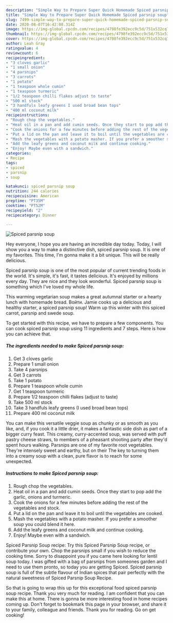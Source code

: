 ```yaml
---
description: "Simple Way to Prepare Super Quick Homemade Spiced parsnip soup"
title: "Simple Way to Prepare Super Quick Homemade Spiced parsnip soup"
slug: 7499-simple-way-to-prepare-super-quick-homemade-spiced-parsnip-soup
date: 2020-08-07T16:42:08.314Z
image: https://img-global.cpcdn.com/recipes/4798fe392ecc9c5d/751x532cq70/spiced-parsnip-soup-recipe-main-photo.jpg
thumbnail: https://img-global.cpcdn.com/recipes/4798fe392ecc9c5d/751x532cq70/spiced-parsnip-soup-recipe-main-photo.jpg
cover: https://img-global.cpcdn.com/recipes/4798fe392ecc9c5d/751x532cq70/spiced-parsnip-soup-recipe-main-photo.jpg
author: Leah Gray
ratingvalue: 4
reviewcount: 6
recipeingredient:
- "3 cloves garlic"
- "1 small onion"
- "4 parsnips"
- "3 carrots"
- "1 potato"
- "1 teaspoon whole cumin"
- "1 teaspoon turmeric"
- "1/2 teaspoon chilli flakes adjust to taste"
- "500 ml stock"
- "3 handfuls leafy greens I used broad bean tops"
- "400 ml coconut milk"
recipeinstructions:
- "Rough chop the vegetables."
- "Heat oil in a pan and add cumin seeds. Once they start to pop add the garlic, onions and turmeric."
- "Cook the onions for a few minutes before adding the rest of the vegetables and stock."
- "Put a lid on the pan and leave it to boil until the vegetables are cooked."
- "Mash the vegetables with a potato masher. If you prefer a smoother soup you could blend it here."
- "Add the leafy greens and coconut milk and continue cooking."
- "Enjoy! Maybe even with a sandwich."
categories:
- Recipe
tags:
- spiced
- parsnip
- soup

katakunci: spiced parsnip soup 
nutrition: 244 calories
recipecuisine: American
preptime: "PT35M"
cooktime: "PT52M"
recipeyield: "2"
recipecategory: Dinner

---
```



![Spiced parsnip soup](https://img-global.cpcdn.com/recipes/4798fe392ecc9c5d/751x532cq70/spiced-parsnip-soup-recipe-main-photo.jpg)

Hey everyone, I hope you are having an incredible day today. Today, I will show you a way to make a distinctive dish, spiced parsnip soup. It is one of my favorites. This time, I'm gonna make it a bit unique. This will be really delicious.

Spiced parsnip soup is one of the most popular of current trending foods in the world. It's simple, it's fast, it tastes delicious. It's enjoyed by millions every day. They are nice and they look wonderful. Spiced parsnip soup is something which I've loved my whole life.

This warming vegetarian soup makes a great autumnal starter or a hearty lunch with homemade bread. Войти. Jamie cooks up a delicious and healthy starter, a spiced parsnip soup! Warm up this winter with this spiced carrot, parsnip and swede soup.


To get started with this recipe, we have to prepare a few components. You can cook spiced parsnip soup using 11 ingredients and 7 steps. Here is how you can achieve that.

<!--inarticleads1-->

##### The ingredients needed to make Spiced parsnip soup:

1. Get 3 cloves garlic
1. Prepare 1 small onion
1. Take 4 parsnips
1. Get 3 carrots
1. Take 1 potato
1. Prepare 1 teaspoon whole cumin
1. Get 1 teaspoon turmeric
1. Prepare 1/2 teaspoon chilli flakes (adjust to taste)
1. Take 500 ml stock
1. Take 3 handfuls leafy greens (I used broad bean tops)
1. Prepare 400 ml coconut milk


You can make this versatile veggie soup as chunky or as smooth as you like, and, if you cook it a little drier, it makes a fantastic side dish as part of a bigger curry feast. This creamy, curry-accented soup, was served with puff pastry cheese straws, to members of a pheasant shooting party after they&#39;d spent hours walking. Parsnips are one of my favorite root vegetables. They&#39;re intensely sweet and earthy, but on their The key to turning them into a creamy soup with a clean, pure flavor is to reach for some unexpected. 

<!--inarticleads2-->

##### Instructions to make Spiced parsnip soup:

1. Rough chop the vegetables.
1. Heat oil in a pan and add cumin seeds. Once they start to pop add the garlic, onions and turmeric.
1. Cook the onions for a few minutes before adding the rest of the vegetables and stock.
1. Put a lid on the pan and leave it to boil until the vegetables are cooked.
1. Mash the vegetables with a potato masher. If you prefer a smoother soup you could blend it here.
1. Add the leafy greens and coconut milk and continue cooking.
1. Enjoy! Maybe even with a sandwich.


Spiced Parsnip Soup recipe: Try this Spiced Parsnip Soup recipe, or contribute your own. Chop the parsnips small if you wish to reduce the cooking time. Sorry to disappoint you if you came here looking for lentil soup today. I was gifted with a bag of parsnips from someones garden and I need to use them pronto, so today you are getting Spiced. Spiced parsnip soup is full of the subtle flavour of Indian spices that pair perfectly with the natural sweetness of Spiced Parsnip Soup Recipe. 

So that is going to wrap this up for this exceptional food spiced parsnip soup recipe. Thank you very much for reading. I am confident that you can make this at home. There is gonna be more interesting food in home recipes coming up. Don't forget to bookmark this page in your browser, and share it to your family, colleague and friends. Thank you for reading. Go on get cooking!
